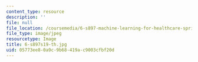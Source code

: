 ```yaml
---
content_type: resource
description: ''
file: null
file_location: /coursemedia/6-s897-machine-learning-for-healthcare-spring-2019/05773ee80a9c9b68419ac9003cfbf20d_6-s897s19-th.jpg
file_type: image/jpeg
resourcetype: Image
title: 6-s897s19-th.jpg
uid: 05773ee8-0a9c-9b68-419a-c9003cfbf20d
---
```

